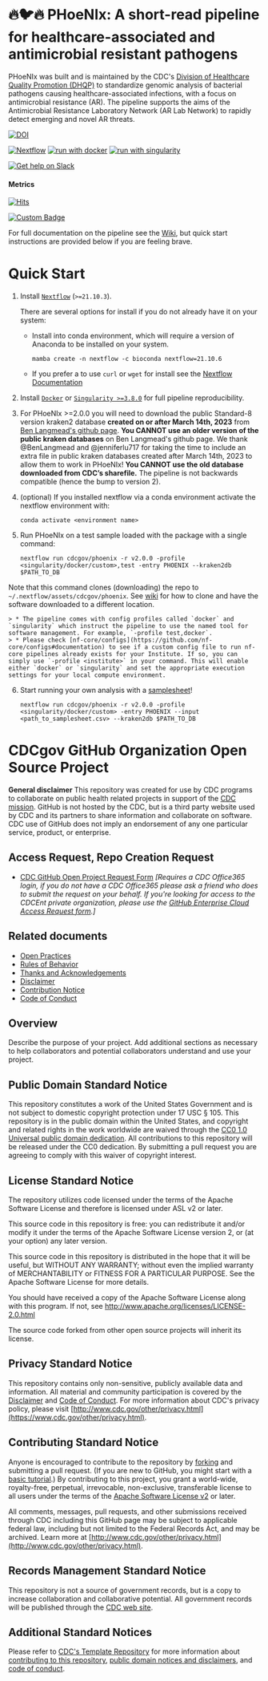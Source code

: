 # :fire::bird::fire: PHoeNIx: A short-read pipeline for healthcare-associated and antimicrobial resistant pathogens

PHoeNIx was built and is maintained by the CDC's [Division of Healthcare Quality Promotion (DHQP)](https://www.cdc.gov/ncezid/dhqp/index.html) to standardize genomic analysis of bacterial pathogens causing healthcare-associated infections, with a focus on antimicrobial resistance (AR). The pipeline supports the aims of the Antimicrobial Resistance Laboratory Network (AR Lab Network) to rapidly detect emerging and novel AR threats.

<!-- [![GitHub Downloads](https://img.shields.io/github/downloads/cdcgov/phoenix/total.svg?style=social[![GitHub Downloads](https://img.shields.io/github/downloads/CDCgov/phoenix/total.svg?style=social&logo=github&label=Download-) -->

[![DOI](https://zenodo.org/badge/490844937.svg)](https://zenodo.org/badge/latestdoi/490844937)  

[![Nextflow](https://img.shields.io/badge/nextflow%20DSL2-%E2%89%A521.10.3-23aa62.svg?labelColor=000000)](https://www.nextflow.io/)
[![run with docker](https://img.shields.io/badge/run%20with-docker-0db7ed?labelColor=000000&logo=docker)](https://www.docker.com/)
[![run with singularity](https://img.shields.io/badge/run%20with-singularity-1d355c.svg?labelColor=000000)](https://sylabs.io/docs/)

[![Get help on Slack](http://img.shields.io/badge/slack-StaPH--B%20%23phoenix--dev-4A154B?labelColor=000000&logo=slack)](https://staph-b-dev.slack.com/channels/phoenix-dev)

#### Metrics

[![Hits](https://hits.seeyoufarm.com/api/count/incr/badge.svg?url=https%3A%2F%2Fgithub.com%2Fcdcgov%2Fphoenix&count_bg=%233DC8A9&title_bg=%23555555&icon=&icon_color=%23E7E7E7&title=Page+Hits&edge_flat=false)](https://hits.seeyoufarm.com)

<!--- ![GitHub Clones](https://img.shields.io/github/downloads/cdcgov/phoenix/total.svg?style=social&logo=github&label=Clones-)  --->

[![Custom Badge](https://img.shields.io/badge/GitHub-%F0%9F%94%A5%F0%9F%90%A6%F0%9F%94%A5%20GitHub%20Clones%3A%202400-blue?logo=GitHub&style=for-the-badge&logoColor=black&label=%20&labelColor=white&color=blue&style=flat-square)](https://github.com/)  

For full documentation on the pipeline see the [Wiki](https://github.com/cdcent/phoenix/wiki), but quick start instructions are provided below if you are feeling brave. 

# Quick Start

1. Install [`Nextflow`](https://www.nextflow.io/docs/latest/getstarted.html#installation) (`>=21.10.3`). 

   There are several options for install if you do not already have it on your system:

   * Install into conda environment, which will require a version of Anaconda to be installed on your system.

       ```console
       mamba create -n nextflow -c bioconda nextflow=21.10.6  
       ```

      <!---```console
       mamba create -n nextflow -c bioconda -c conda-forge nf-core=2.2 nextflow=21.10.6 git=2.35.0 openjdk=8.0.312 graphviz
       ```--->

   * If you prefer a to use `curl` or `wget` for install see the [Nextflow Documentation](https://www.nextflow.io/docs/latest/getstarted.html) 

2. Install [`Docker`](https://docs.docker.com/engine/installation/) or [`Singularity >=3.8.0`](https://www.sylabs.io/guides/3.0/user-guide/) for full pipeline reproducibility. 

3. For PHoeNIx >=2.0.0 you will need to download the public Standard-8 version kraken2 database **created on or after March 14th, 2023** from [Ben Langmead's github page](https://benlangmead.github.io/aws-indexes/k2). **You CANNOT use an older version of the public kraken databases** on Ben Langmead's github page. We thank @BenLangmead and @jenniferlu717 for taking the time to include an extra file in public kraken databases created after March 14th, 2023 to allow them to work in PHoeNIx! **You CANNOT use the old database downloaded from CDC’s sharefile.** The pipeline is not backwards compatible (hence the bump to version 2). 

4. (optional) If you installed nextflow via a conda environment activate the nextflow environment with:  

    ```console
    conda activate <environment name>
    ```

5. Run PHoeNIx on a test sample loaded with the package with a single command:

    ```console
    nextflow run cdcgov/phoenix -r v2.0.0 -profile <singularity/docker/custom>,test -entry PHOENIX --kraken2db $PATH_TO_DB
    ```

Note that this command clones (downloading) the repo to `~/.nextflow/assets/cdcgov/phoenix`. See [wiki](https://github.com/CDCgov/phoenix/wiki/Dependencies-and-Install#run-phoenix) for how to clone and have the software downloaded to a different location. 

    > * The pipeline comes with config profiles called `docker` and `singularity` which instruct the pipeline to use the named tool for software management. For example, `-profile test,docker`.
    > * Please check [nf-core/configs](https://github.com/nf-core/configs#documentation) to see if a custom config file to run nf-core pipelines already exists for your Institute. If so, you can simply use `-profile <institute>` in your command. This will enable either `docker` or `singularity` and set the appropriate execution settings for your local compute environment.
 
6. Start running your own analysis with a [samplesheet](https://github.com/cdcent/phoenix/wiki/Running-PHoeNIx#samplesheet-input)!

    ```console
    nextflow run cdcgov/phoenix -r v2.0.0 -profile <singularity/docker/custom> -entry PHOENIX --input <path_to_samplesheet.csv> --kraken2db $PATH_TO_DB
    ```

# CDCgov GitHub Organization Open Source Project

**General disclaimer** This repository was created for use by CDC programs to collaborate on public health related projects in support of the [CDC mission](https://www.cdc.gov/about/organization/mission.htm).  GitHub is not hosted by the CDC, but is a third party website used by CDC and its partners to share information and collaborate on software. CDC use of GitHub does not imply an endorsement of any one particular service, product, or enterprise. 

## Access Request, Repo Creation Request

* [CDC GitHub Open Project Request Form](https://forms.office.com/Pages/ResponsePage.aspx?id=aQjnnNtg_USr6NJ2cHf8j44WSiOI6uNOvdWse4I-C2NUNk43NzMwODJTRzA4NFpCUk1RRU83RTFNVi4u) _[Requires a CDC Office365 login, if you do not have a CDC Office365 please ask a friend who does to submit the request on your behalf. If you're looking for access to the CDCEnt private organization, please use the [GitHub Enterprise Cloud Access Request form](https://forms.office.com/Pages/ResponsePage.aspx?id=aQjnnNtg_USr6NJ2cHf8j44WSiOI6uNOvdWse4I-C2NUQjVJVDlKS1c0SlhQSUxLNVBaOEZCNUczVS4u).]_

## Related documents

* [Open Practices](open_practices.md)
* [Rules of Behavior](rules_of_behavior.md)
* [Thanks and Acknowledgements](thanks.md)
* [Disclaimer](DISCLAIMER.md)
* [Contribution Notice](CONTRIBUTING.md)
* [Code of Conduct](code-of-conduct.md)

## Overview

Describe the purpose of your project. Add additional sections as necessary to help collaborators and potential collaborators understand and use your project.
  
## Public Domain Standard Notice
This repository constitutes a work of the United States Government and is not
subject to domestic copyright protection under 17 USC § 105. This repository is in
the public domain within the United States, and copyright and related rights in
the work worldwide are waived through the [CC0 1.0 Universal public domain dedication](https://creativecommons.org/publicdomain/zero/1.0/).
All contributions to this repository will be released under the CC0 dedication. By
submitting a pull request you are agreeing to comply with this waiver of
copyright interest.

## License Standard Notice
The repository utilizes code licensed under the terms of the Apache Software
License and therefore is licensed under ASL v2 or later.

This source code in this repository is free: you can redistribute it and/or modify it under
the terms of the Apache Software License version 2, or (at your option) any
later version.

This source code in this repository is distributed in the hope that it will be useful, but WITHOUT ANY
WARRANTY; without even the implied warranty of MERCHANTABILITY or FITNESS FOR A
PARTICULAR PURPOSE. See the Apache Software License for more details.

You should have received a copy of the Apache Software License along with this
program. If not, see http://www.apache.org/licenses/LICENSE-2.0.html

The source code forked from other open source projects will inherit its license.

## Privacy Standard Notice
This repository contains only non-sensitive, publicly available data and
information. All material and community participation is covered by the
[Disclaimer](https://github.com/CDCgov/template/blob/master/DISCLAIMER.md)
and [Code of Conduct](https://github.com/CDCgov/template/blob/master/code-of-conduct.md).
For more information about CDC's privacy policy, please visit [http://www.cdc.gov/other/privacy.html](https://www.cdc.gov/other/privacy.html).

## Contributing Standard Notice
Anyone is encouraged to contribute to the repository by [forking](https://help.github.com/articles/fork-a-repo)
and submitting a pull request. (If you are new to GitHub, you might start with a
[basic tutorial](https://help.github.com/articles/set-up-git).) By contributing
to this project, you grant a world-wide, royalty-free, perpetual, irrevocable,
non-exclusive, transferable license to all users under the terms of the
[Apache Software License v2](http://www.apache.org/licenses/LICENSE-2.0.html) or
later.

All comments, messages, pull requests, and other submissions received through
CDC including this GitHub page may be subject to applicable federal law, including but not limited to the Federal Records Act, and may be archived. Learn more at [http://www.cdc.gov/other/privacy.html](http://www.cdc.gov/other/privacy.html).

## Records Management Standard Notice
This repository is not a source of government records, but is a copy to increase
collaboration and collaborative potential. All government records will be
published through the [CDC web site](http://www.cdc.gov).

## Additional Standard Notices
Please refer to [CDC's Template Repository](https://github.com/CDCgov/template)
for more information about [contributing to this repository](https://github.com/CDCgov/template/blob/master/CONTRIBUTING.md),
[public domain notices and disclaimers](https://github.com/CDCgov/template/blob/master/DISCLAIMER.md),
and [code of conduct](https://github.com/CDCgov/template/blob/master/code-of-conduct.md).
